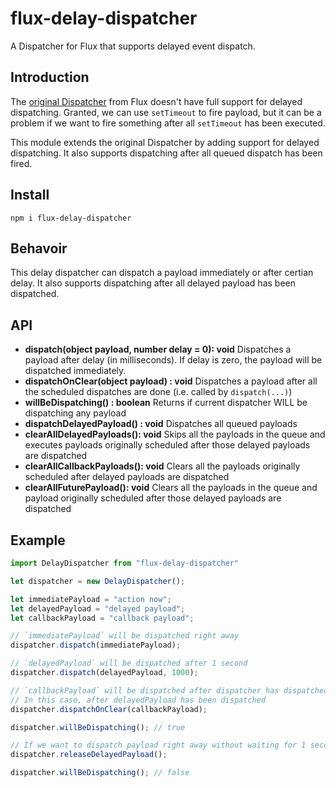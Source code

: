 # flux-delay-dispatcher
A Dispatcher for Flux that supports delayed event dispatch.

## Introduction

The [original Dispatcher](https://facebook.github.io/flux/docs/dispatcher.html) from Flux doesn't have full support for delayed dispatching. Granted, we can use `setTimeout` to fire payload, but it can be a problem if we want to fire something after all `setTimeout` has been executed. 

This module extends the original Dispatcher by adding support for delayed dispatching. It also supports dispatching after all queued dispatch has been fired. 

## Install

```
npm i flux-delay-dispatcher
```

## Behavoir

This delay dispatcher can dispatch a payload immediately or after certian delay. It also supports dispatching after all delayed payload has been dispatched. 

## API

* **dispatch(object payload, number delay = 0): void** Dispatches a payload after delay (in milliseconds). If delay is zero, the payload will be dispatched immediately.
* **dispatchOnClear(object payload) : void** Dispatches a payload after all the scheduled dispatches are done (i.e. called by `dispatch(...)`)
* **willBeDispatching() : boolean** Returns if current dispatcher WILL be dispatching any payload
* **dispatchDelayedPayload() : void** Dispatches all queued payloads
* **clearAllDelayedPayloads(): void** Skips all the payloads in the queue and executes payloads originally scheduled after those delayed payloads are dispatched
* **clearAllCallbackPayloads(): void** Clears all the payloads originally scheduled after delayed payloads are dispatched
* **clearAllFuturePayload(): void** Clears all the payloads in the queue and payload originally scheduled after those delayed payloads are dispatched

## Example

```JavaScript
import DelayDispatcher from "flux-delay-dispatcher"

let dispatcher = new DelayDispatcher();

let immediatePayload = "action now";
let delayedPayload = "delayed payload";
let callbackPayload = "callback payload";

// `immediatePayload` will be dispatched right away
dispatcher.dispatch(immediatePayload);

// `delayedPayload` will be dispatched after 1 second
dispatcher.dispatch(delayedPayload, 1000);

// `callbackPayload` will be dispatched after dispatcher has dispatched all queued payload
// In this case, after delayedPayload has been dispatched
dispatcher.dispatchOnClear(callbackPayload);

dispatcher.willBeDispatching(); // true

// If we want to dispatch payload right away without waiting for 1 second
dispatcher.releaseDelayedPayload();

dispatcher.willBeDispatching(); // false
```
